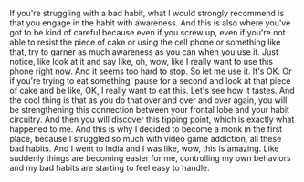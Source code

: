 If you're struggling with a bad habit, what I would strongly recommend is that you engage in the habit with awareness. And this is also where you've got to be kind of careful because even if you screw up, even if you're not able to resist the piece of cake or using the cell phone or something like that, try to garner as much awareness as you can when you use it. Just notice, like look at it and say like, oh, wow, like I really want to use this phone right now. And it seems too hard to stop. So let me use it. It's OK. Or if you're trying to eat something, pause for a second and look at that piece of cake and be like, OK, I really want to eat this. Let's see how it tastes. And the cool thing is that as you do that over and over and over again, you will be strengthening this connection between your frontal lobe and your habit circuitry. And then you will discover this tipping point, which is exactly what happened to me. And this is why I decided to become a monk in the first place, because I struggled so much with video game addiction, all these bad habits. And I went to India and I was like, wow, this is amazing. Like suddenly things are becoming easier for me, controlling my own behaviors and my bad habits are starting to feel easy to handle.